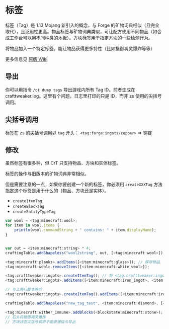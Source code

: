 # 标签

标签（Tag）是 1.13 Mojang 新引入的概念，与 Forge 的矿物词典相似（且完全取代），且泛用性更高。物品标签与矿物词典类似，可让配方使用不同物品（如合成工作台可以用不同种类的木板）。方块标签用于指定方块的一些检测行为。

将物品加入一个特定标签，能让物品获得更多特性（比如抵御凋灵爆炸等等）

更多信息见 [原版 Wiki](https://minecraft-zh.gamepedia.com/%E6%A0%87%E7%AD%BE)

## 导出

你可以用指令 `/ct dump tags` 导出游戏内所有 Tag ID。前者生成在 crafttweaker.log。这里有个问题，日志里打印的只是 ID，而非 zs 使用的尖括号调用。

## 尖括号调用

标签在 zs 的尖括号调用以 `tag` 开头： `<tag:forge:ingots/copper>` => 铜锭

## 修改

虽然标签有很多种，但 CrT 只支持物品、方块和实体标签。

标签的操作与旧版本的矿物词典非常相似。

但是需要注意的一点，如果你要创建一个新的标签，你必须用 `createXXXTag` 方法指定这个标签是用于什么的（物品、方块还是实体）。

* `createItemTag`
* `createBlockTag`
* `createEntityTypeTag`

```javascript
var wool = <tag:minecraft:wool>;
for item in wool.items {
    println(wool.commandString + " contains: " + item.displayName);
}


var out = <item:minecraft:string> * 4;
craftingTable.addShapeless("wool2string", out, [<tag:minecraft:wool>]); // 将 Tag 作为合成配方

<tag:minecraft:planks>.addItems([<item:minecraft:glass>]); // 移除物品
<tag:minecraft:wool>.removeItems([<item:minecraft:white_wool>]);

<tag:crafttweaker:ingots>.createItemTag(); // 将 <tag:crafttweaker:ingots> 指定物品标签
<tag:crafttweaker:ingots>.addItems([<item:minecraft:iron_ingot>, <item:minecraft:gold_ingot>]);

// 与上两行脚本等价
<tag:crafttweaker:ingots>.createItemTag().addItems([<item:minecraft:iron_ingot>, <item:minecraft:gold_ingot>]);

craftingTable.addShapeless("new_tag_test", <item:minecraft:diamond>, [<tag:crafttweaker:ingots>,<tag:crafttweaker:ingots>,<tag:crafttweaker:ingots>]);

<tag:minecraft:wither_immune>.addBlocks(<blockstate:minecraft:stone>); 
// 石头将抵御凋灵爆炸
// 方块状态尖括号调用不能直接指令导出
```
